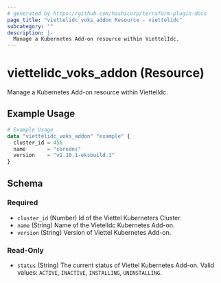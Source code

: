 ```yaml
---
# generated by https://github.com/hashicorp/terraform-plugin-docs
page_title: "viettelidc_voks_addon Resource - viettelidc"
subcategory: ""
description: |-
  Manage a Kubernetes Add-on resource within ViettelIdc.
---
```


# viettelidc_voks_addon (Resource)

Manage a Kubernetes Add-on resource within ViettelIdc.

## Example Usage

```terraform
# Example Usage
data "viettelidc_voks_addon" "example" {
  cluster_id = 456
  name       = "coredns"
  version    = "v1.10.1-eksbuild.1"
}
```

<!-- schema generated by tfplugindocs -->
## Schema

### Required

- `cluster_id` (Number) Id of the Viettel Kuberneters Cluster.
- `name` (String) Name of the VietelIdc Kubernetes Add-on.
- `version` (String) Version of Viettel Kubernetes Add-on.

### Read-Only

- `status` (String) The current status of Viettel Kubernetes Add-on. Valid values: `ACTIVE`, `INACTIVE`, `INSTALLING`, `UNINSTALLING`.
